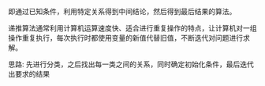 
即通过已知条件，利用特定关系得到中间结论，然后得到最后结果的算法。

递推算法通常利用计算机运算速度快、适合进行重复操作的特点，让计算机对一组操作重复执行，每次执行时都使用变量的新值代替旧值，不断迭代对问题进行求解。

思路: 先进行分类，之后找出每一类之间的关系，同时确定初始化条件，最后迭代出要求的结果
